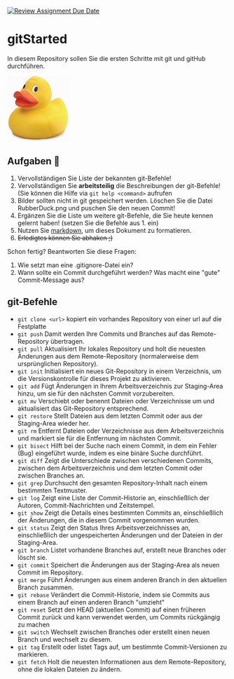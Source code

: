[![Review Assignment Due Date](https://classroom.github.com/assets/deadline-readme-button-24ddc0f5d75046c5622901739e7c5dd533143b0c8e959d652212380cedb1ea36.svg)](https://classroom.github.com/a/sKdeA7RV)
# gitStarted
In diesem Repository sollen Sie die ersten Schritte mit git und gitHub durchführen.

![Ente!](RubberDuck.png)

## Aufgaben :dart:
1. Vervollständigen Sie Liste der bekannten git-Befehle!
2. Vervollständigen Sie **arbeitsteilig** die Beschreibungen der git-Befehle! (Sie können die Hilfe via `git help <command>` aufrufen
4. Bilder sollten nicht in git gespeichert werden. Löschen Sie die Datei RubberDuck.png und puschen Sie den neuen Commit!
2. Ergänzen Sie die Liste um weitere git-Befehle, die Sie heute kennen gelernt haben! (setzen Sie die Befehle aus 1. ein)
3. Nutzen Sie [markdown](https://github.com/adam-p/markdown-here/wiki/Markdown-Cheatsheet), um dieses Dokument zu formatieren.
4. ~~Erledigtes können Sie abhaken ;)~~

Schon fertig? Beantworten Sie diese Fragen:
1. Wie setzt man eine .gitignore-Datei ein?
2. Wann sollte ein Commit durchgeführt werden? Was macht eine "gute" Commit-Message aus?

## git-Befehle
- `git clone <url>` kopiert ein vorhandes Repository von einer url auf die Festplatte
- `git push` 		Damit werden Ihre Commits und Branches auf das Remote-Repository übertragen.
- `git pull` 		Aktualisiert Ihr lokales Repository und holt die neuesten Änderungen aus dem Remote-Repository (normalerweise dem ursprünglichen Repository).
- `git init`		Initialisiert ein neues Git-Repository in einem Verzeichnis, um die Versionskontrolle für dieses Projekt zu aktivieren.
- `git add`			Fügt Änderungen in Ihrem Arbeitsverzeichnis zur Staging-Area hinzu, um sie für den nächsten Commit vorzubereiten.
- `git mv`			Verschiebt oder benennt Dateien oder Verzeichnisse um und aktualisiert das Git-Repository entsprechend.
- `git restore`		Stellt Dateien aus dem letzten Commit oder aus der Staging-Area wieder her.
- `git rm`			Entfernt Dateien oder Verzeichnisse aus dem Arbeitsverzeichnis und markiert sie für die Entfernung im nächsten Commit.
- `git bisect`		Hilft bei der Suche nach einem Commit, in dem ein Fehler (Bug) eingeführt wurde, indem es eine binäre Suche durchführt.
- `git diff`		Zeigt die Unterschiede zwischen verschiedenen Commits, zwischen dem Arbeitsverzeichnis und dem letzten Commit oder zwischen Branches an.
- `git grep`		Durchsucht den gesamten Repository-Inhalt nach einem bestimmten Textmuster.
- `git log`			Zeigt eine Liste der Commit-Historie an, einschließlich der Autoren, Commit-Nachrichten und Zeitstempel.
- `git show`		Zeigt die Details eines bestimmten Commits an, einschließlich der Änderungen, die in diesem Commit vorgenommen wurden.
- `git status`		Zeigt den Status Ihres Arbeitsverzeichnisses an, einschließlich der ungespeicherten Änderungen und der Dateien in der Staging-Area.
- `git branch`		Listet vorhandene Branches auf, erstellt neue Branches oder löscht sie.
- `git commit`		Speichert die Änderungen aus der Staging-Area als neuen Commit im Repository.
- `git merge`		Führt Änderungen aus einem anderen Branch in den aktuellen Branch zusammen.
- `git rebase`		Verändert die Commit-Historie, indem sie Commits aus einem Branch auf einen anderen Branch "umzieht"
- `git reset`		Setzt den HEAD (aktuellen Commit) auf einen früheren Commit zurück und kann verwendet werden, um Commits rückgängig zu machen
- `git switch`		Wechselt zwischen Branches oder erstellt einen neuen Branch und wechselt zu diesem.
- `git tag`			Erstellt oder listet Tags auf, um bestimmte Commit-Versionen zu markieren.
- `git fetch`		Holt die neuesten Informationen aus dem Remote-Repository, ohne die lokalen Dateien zu ändern.

